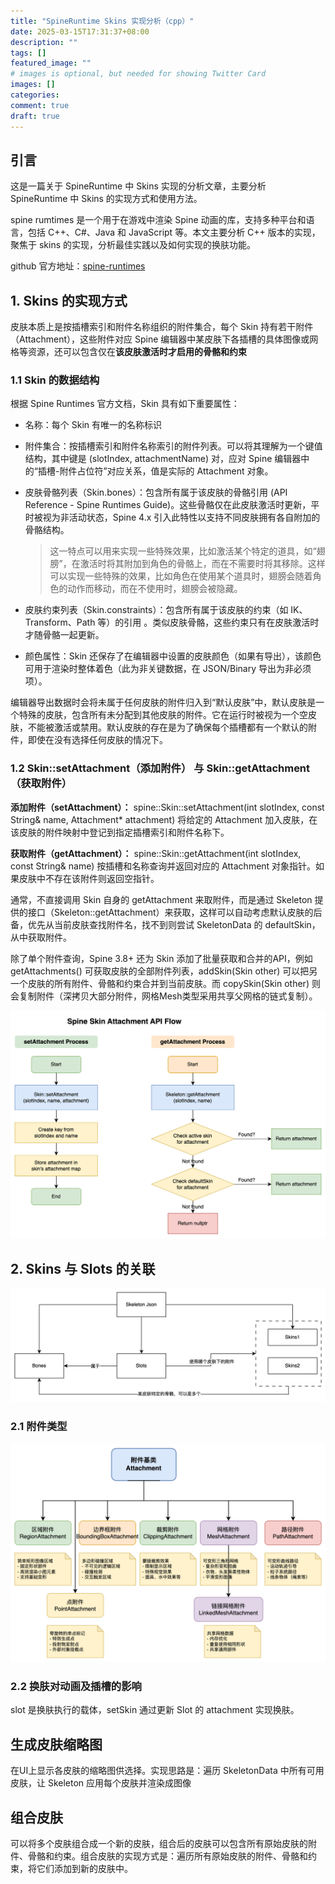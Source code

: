 ```yaml
---
title: "SpineRuntime Skins 实现分析（cpp）"
date: 2025-03-15T17:31:37+08:00
description: ""
tags: []
featured_image: ""
# images is optional, but needed for showing Twitter Card
images: []
categories:
comment: true
draft: true
---
```

## 引言
这是一篇关于 SpineRuntime 中 Skins 实现的分析文章，主要分析 SpineRuntime 中 Skins 的实现方式和使用方法。

spine rumtimes 是一个用于在游戏中渲染 Spine 动画的库，支持多种平台和语言，包括 C++、C#、Java 和 JavaScript 等。本文主要分析 C++ 版本的实现，聚焦于 skins 的实现，分析最佳实践以及如何实现的换肤功能。

github 官方地址：[spine-runtimes](https://github.com/EsotericSoftware/spine-runtimes)

## 1. Skins 的实现方式
皮肤本质上是按插槽索引和附件名称组织的附件集合，每个 Skin 持有若干附件（Attachment），这些附件对应 Spine 编辑器中某皮肤下各插槽的具体图像或网格等资源，还可以包含仅在**该皮肤激活时才启用的骨骼和约束**

### 1.1 Skin 的数据结构
根据 Spine Runtimes 官方文档，Skin 具有如下重要属性：
- 名称：每个 Skin 有唯一的名称标识
- 附件集合：按插槽索引和附件名称索引的附件列表。可以将其理解为一个键值结构，其中键是 (slotIndex, attachmentName) 对，应对 Spine 编辑器中的“插槽-附件占位符”对应关系，值是实际的 Attachment 对象。
- 皮肤骨骼列表（Skin.bones）：包含所有属于该皮肤的骨骼引用 (API Reference - Spine Runtimes Guide)。这些骨骼仅在此皮肤激活时更新，平时被视为非活动状态，Spine 4.x 引入此特性以支持不同皮肤拥有各自附加的骨骼结构。

    > 这一特点可以用来实现一些特殊效果，比如激活某个特定的道具，如“翅膀”，在激活时将其附加到角色的骨骼上，而在不需要时将其移除。这样可以实现一些特殊的效果，比如角色在使用某个道具时，翅膀会随着角色的动作而移动，而在不使用时，翅膀会被隐藏。

- 皮肤约束列表（Skin.constraints）：包含所有属于该皮肤的约束（如 IK、Transform、Path 等）的引用 。类似皮肤骨骼，这些约束只有在皮肤激活时才随骨骼一起更新。
- 颜色属性：Skin 还保存了在编辑器中设置的皮肤颜色（如果有导出），该颜色可用于渲染时整体着色（此为非关键数据，在 JSON/Binary 导出为非必须项）。

编辑器导出数据时会将未属于任何皮肤的附件归入到“默认皮肤”中，默认皮肤是一个特殊的皮肤，包含所有未分配到其他皮肤的附件。它在运行时被视为一个空皮肤，不能被激活或禁用。默认皮肤的存在是为了确保每个插槽都有一个默认的附件，即使在没有选择任何皮肤的情况下。

### 1.2 Skin::setAttachment（添加附件） 与 Skin::getAttachment（获取附件）
**添加附件（setAttachment）：** spine::Skin::setAttachment(int slotIndex, const String& name, Attachment* attachment) 将给定的 Attachment 加入皮肤，在该皮肤的附件映射中登记到指定插槽索引和附件名称下。

**获取附件（getAttachment）：** spine::Skin::getAttachment(int slotIndex, const String& name) 按插槽和名称查询并返回对应的 Attachment 对象指针。如果皮肤中不存在该附件则返回空指针。

通常，不直接调用 Skin 自身的 getAttachment 来取附件，而是通过 Skeleton 提供的接口（Skeleton::getAttachment）来获取，这样可以自动考虑默认皮肤的后备，优先从当前皮肤查找附件名，找不到则尝试 SkeletonData 的 defaultSkin，从中获取附件。

除了单个附件查询，Spine 3.8+ 还为 Skin 添加了批量获取和合并的API，例如 getAttachments() 可获取皮肤的全部附件列表，addSkin(Skin other) 可以把另一个皮肤的所有附件、骨骼和约束合并到当前皮肤。而 copySkin(Skin other) 则会复制附件（深拷贝大部分附件，网格Mesh类型采用共享父网格的链式复制）。

![alt text](image.png)


## 2. Skins 与 Slots 的关联
![alt text](image-2.png)

### 2.1 附件类型
![alt text](image-1.png)

### 2.2 换肤对动画及插槽的影响
slot 是换肤执行的载体，setSkin 通过更新 Slot 的 attachment 实现换肤。

## 生成皮肤缩略图
在UI上显示各皮肤的缩略图供选择。实现思路是：遍历 SkeletonData 中所有可用皮肤，让 Skeleton 应用每个皮肤并渲染成图像

## 组合皮肤
可以将多个皮肤组合成一个新的皮肤，组合后的皮肤可以包含所有原始皮肤的附件、骨骼和约束。组合皮肤的实现方式是：遍历所有原始皮肤的附件、骨骼和约束，将它们添加到新的皮肤中。